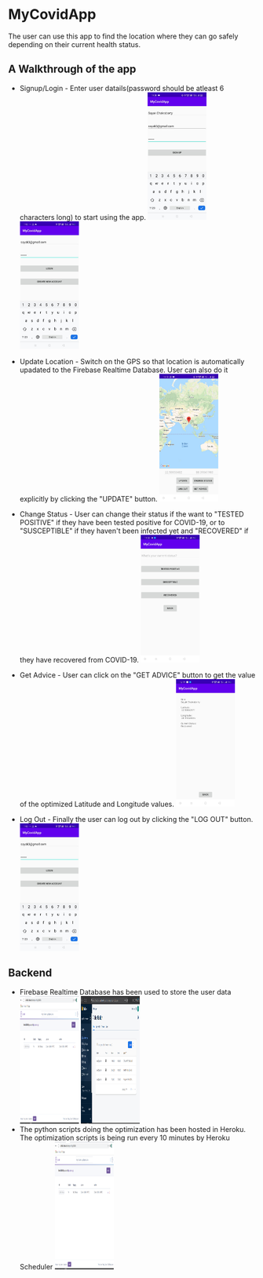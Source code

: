 # MyCovidApp

The user can use this app to find the location where they can go safely depending on their current health status.

## A Walkthrough of the app
* Signup/Login - Enter user datails(password should be atleast 6 characters long) to start using the app.
<img src="Signup.jpeg" width="120" height="260"></img>
<img src="0.jpeg" width="120" height="260"></img>


* Update Location - Switch on the GPS so that location is automatically upadated to the Firebase Realtime Database. User can also do it explicitly by clicking the "UPDATE" button.
<img src="0.75.jpeg" width="120" height="260"></img>


* Change Status - User can change their status if the want to "TESTED POSITIVE" if they have been tested positive for COVID-19, or to "SUSCEPTIBLE" if they haven't been infected yet and "RECOVERED" if they have recovered from COVID-19.
<img src="0.5.jpeg" width="120" height="260"></img>

* Get Advice - User can click on the "GET ADVICE" button to get the value of the optimized Latitude and Longitude values.
<img src="1.jpeg" width="120" height="260"></img>

* Log Out - Finally the user can log out by clicking the "LOG OUT" button.
<img src="0.jpeg" width="120" height="260"></img>

## Backend
* Firebase Realtime Database has been used to store the user data
<img src="firebase.png" width="120" height="260"></img>
<img src="User Authentication.png" width="120" height="260"></img>
* The python scripts doing the optimization has been hosted in Heroku. The optimization scripts is being run every 10 minutes by Heroku Scheduler
<img src="Heroku server.png" width="120" height="260"></img>
